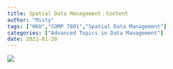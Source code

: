 ```yaml
---
title: Spatial Data Management：Content
author: "Misty"
tags: ["HKU","COMP 7801","Spatial Data Management"]
categories: ["Advanced Topics in Data Management"]
date: 2021-01-20
---
```


![](https://raw.githubusercontent.com/M1styDay/image_hosting/master/hugo_images/20210604221045.png)